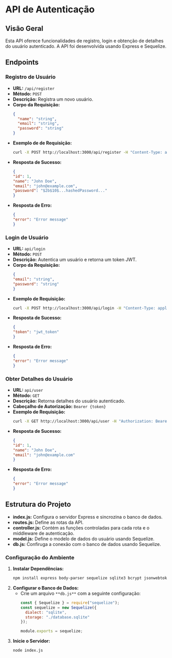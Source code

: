 # API de Autenticação

## Visão Geral

Esta API oferece funcionalidades de registro, login e obtenção de detalhes do usuário autenticado. A API foi desenvolvida usando Express e Sequelize.

## Endpoints

### Registro de Usuário

- **URL:** `/api/register`
- **Método:** `POST`
- **Descrição:** Registra um novo usuário.
- **Corpo da Requisição:**
  ```json
  {
    "name": "string",
    "email": "string",
    "password": "string"
  }
- **Exemplo de de Requisição:**
  ```bash
  curl -X POST http://localhost:3000/api/register -H "Content-Type: application/json" -d '{"name": "John Doe", "email": "john@example.com", "password": "password123"}'
- **Resposta de Sucesso:**
  ```json
  {
  "id": 1,
  "name": "John Doe",
  "email": "john@example.com",
  "password": "$2b$10$...hashedPassword..."
  }
- **Resposta de Erro:**
  ```json
  {
  "error": "Error message"
  }

### Login de Usuário
- **URL:** `api/login`
- **Método:** `POST`
- **Descrição:** Autentica um usuário e retorna um token JWT.
- **Corpo da Requisição:**
  ```json
  {
  "email": "string",
  "password": "string"
  }
- **Exemplo de Requisição:**
  ```bash
  curl -X POST http://localhost:3000/api/login -H "Content-Type: application/json" -d '{"email": "john@example.com", "password": "password123"}'
- **Resposta de Sucesso:**
  ```json
  {
  "token": "jwt_token"
  }
- **Resposta de Erro:**
  ```json
  {
  "error": "Error message"
  }

### Obter Detalhes do Usuário
- **URL:** `api/user`
- **Método:** `GET`
- **Descrição:** Retorna detalhes do usuário autenticado.
- **Cabeçalho de Autorização:** `Bearer {token}`
- **Exemplo de Requisição:**
  ```bash
  curl -X GET http://localhost:3000/api/user -H "Authorization: Bearer jwt_token"
- **Resposta de Sucesso:**
  ```json
  {
  "id": 1,
  "name": "John Doe",
  "email": "john@example.com"
  }
- **Resposta de Erro:**
  ```json
  {
  "error": "Error message"
  }

## Estrutura do Projeto
- **index.js:** Configura o servidor Express e sincrozina o banco de dados.
- **routes.js:** Define as rotas da API.
- **controller.js:** Contém as funções controladas para cada rota e o middleware de autenticação.
- **model.js:** Define o modelo de dados do usuário usando Sequelize.
- **db.js:** Confiruga a conexão com o banco de dados usando Sequelize.

### Configuração do Ambiente
1. **Instalar Dependências:**
   ```bash
   npm install express body-parser sequelize sqlite3 bcrypt jsonwebtoken
2. **Configurar o Banco de Dados:**
   - Crie um arquivo `**db.js**` com a seguinte configuração:
     ```javascript
     const { Sequelize } = require("sequelize");
     const sequelize = new Sequelize({
       dialect: "sqlite",
       storage: "./database.sqlite"
     });

     module.exports = sequelize;
3. **Inicie o Servidor:**
   ```bash
   node index.js
